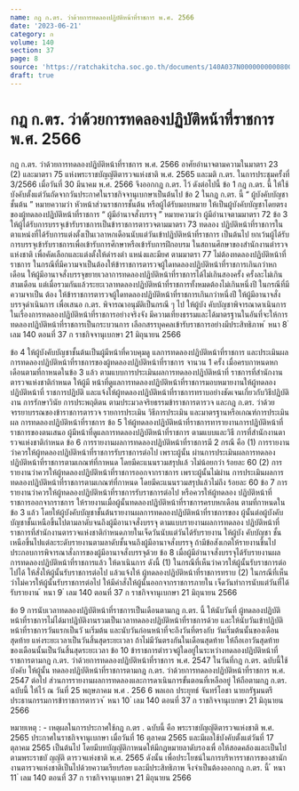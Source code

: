 ```yaml
---
name: กฎ ก.ตร. ว่าด้วยการทดลองปฏิบัติหน้าที่ราชการ พ.ศ. 2566
date: '2023-06-21'
category: ก
volume: 140
section: 37
page: 8
source: 'https://ratchakitcha.soc.go.th/documents/140A037N0000000000800.pdf'
draft: true
---
```


# กฎ ก.ตร. ว่าด้วยการทดลองปฏิบัติหน้าที่ราชการ พ.ศ. 2566

กฎ ก.ตร. ว่าด้วยการทดลองปฏิบัติหน้าที่ราชการ พ.ศ. 2566 อาศัยอำนาจตามความในมาตรา 23 (2) และมาตรา 75 แห่งพระราชบัญญัติตารวจแห่งชาติ พ.ศ. 2565 และมติ ก.ตร. ในการประชุมครั้งที่ 3/2566 เมื่อวันที่ 30 มีนาคม พ.ศ. 2566 จึงออกกฎ ก.ตร. ไว้ ดังต่อไปนี้ ข้อ 1 กฎ ก.ตร. นี้ ให้ใช้บังคับตั้งแต่วันถัดจากวันประกาศในราชกิจจานุเบกษาเป็นต้นไป ข้อ 2 ในกฎ ก.ตร. นี้ “ ผู้บังคับบัญชาชั้นต้น ” หมายความว่า หัวหน้าส่วนราชการชั้นต้น หรือผู้ได้รับมอบหมาย ให้เป็นผู้บังคับบัญชาโดยตรงของผู้ทดลองปฏิบัติหน้าที่ราชการ “ ผู้มีอำนาจสั่งบรรจุ ” หมายความว่า ผู้มีอำนาจตามมาตรา 72 ข้อ 3 ให้ผู้ได้รับการบรรจุเข้ารับราชการเป็นข้าราชการตารวจตามมาตรา 73 ทดลอง ปฏิบัติหน้าที่ราชการในตาแหน่งที่ได้รับการแต่งตั้งเป็นเวลาหกเดือนนับแต่วันเข้าปฏิบัติหน้าที่ราชการ เป็นต้นไป ยกเว้นผู้ได้รับการบรรจุเข้ารับราชการเพื่อเข้ารับการศึกษาหรือเข้ารับการฝึกอบรม ในสถานศึกษาของสำนักงานตำรวจแห่งชาติ เพื่อคัดเลือกและแต่งตั้งให้ดำรงตำ แหน่งและมียศ ตามมาตรา 77 ไม่ต้องทดลองปฏิบัติหน้าที่ราชการ ในกรณีที่มีความจาเป็นต้องให้ข้าราชการตารวจผู้ใดทดลองปฏิบัติหน้าที่ราชการเกินกว่าหกเดือน ให้ผู้มีอานาจสั่งบรรจุขยายเวลาการทดลองปฏิบัติหน้าที่ราชการได้ไม่เกินสองครั้ง ครั้งละไม่เกินสามเดือน แต่เมื่อรวมกันแล้วระยะเวลาทดลองปฏิบัติหน้าที่ราชการทั้งหมดต้องไม่เกินหนึ่งปี ในกรณีที่มีความจาเป็น ต้อง ให้ข้าราชการตารวจผู้ใดทดลองปฏิบัติหน้าที่ราชการเกินกว่าหนึ่งปี ให้ผู้มีอานาจสั่งบรรจุดำเนินการ เพื่อเสนอ ก.ตร. พิจารณาอนุมัติเป็นกรณี ๆ ไป ให้ผู้บัง คับบัญชาพิจารณาดาเนินการในเรื่องการทดลองปฏิบัติหน้าที่ราชการอย่างจริงจัง มีความเที่ยงธรรมและได้มาตรฐานในอันที่จะให้การทดลองปฏิบัติหน้าที่ราชการเป็นกระบวนการ เลือกสรรบุคคลเข้ารับราชการอย่างมีประสิทธิภาพ ้ หนา 8 ่ เลม 140 ตอนที่ 37 ก ราชกิจจานุเบกษา 21 มิถุนายน 2566

ข้อ 4 ให้ผู้บังคับบัญชาชั้นต้นเป็นผู้มีหน้าที่ควบคุมดู แลการทดลองปฏิบัติหน้าที่ราชการ และประเมินผลการทดลองปฏิบัติหน้าที่ราชการของผู้ทดลองปฏิบัติหน้าที่ราชการ จานวน 1 ครั้ง เมื่อครบกาหนดหกเดือนตามที่กาหนดในข้อ 3 แล้ว ตามแบบการประเมินผลการทดลองปฏิบัติหน้าที่ ราชการที่สำนักงานตารวจแห่งชาติกำหนด ให้ผู้มี หน้าที่ดูแลการทดลองปฏิบัติหน้าที่ราชการมอบหมายงานให้ผู้ทดลองปฏิบัติหน้าที่ ราชการปฏิบัติ และแจ้งให้ผู้ทดลองปฏิบัติหน้าที่ราชการทราบอย่างชัดเจนเกี่ยวกับวิธีปฏิบัติงาน การรักษาวินัย การประพฤติตน ตามประมวลจริยธรรมข้าราชการตารวจ และกฎ ก.ตร. ว่าด้วย จรรยาบรรณของข้าราชการตารวจ รายการประเมิน วิธีการประเมิน และมาตรฐานหรือเกณฑ์การประเมินผล การทดลองปฏิบัติหน้าที่ราชการ ข้อ 5 ให้ผู้ทดลองปฏิบัติหน้าที่ราชการทารายงานการปฏิบัติหน้าที่ราชการของตนเสนอ ผู้มีหน้าที่ดูแลการทดลองปฏิบัติหน้าที่ราชการ ตามแบบและวิธี การที่สำนักงานตารวจแห่งชาติกำหนด ข้อ 6 การรายงานผลการทดลองปฏิบัติหน้าที่ราชการมี 2 กรณี คือ (1) การรายงานว่าควรให้ผู้ทดลองปฏิบัติหน้าที่ราชการรับราชการต่อไป เพราะผู้นั้น ผ่านการประเมินผลการทดลองปฏิบัติหน้าที่ราชการตามเกณฑ์ที่กาหนด โดยมีคะแนนรวมสรุปแล้ วไม่น้อยกว่า ร้อยละ 60 (2) การรายงานว่าควรให้ผู้ทดลองปฏิบัติหน้าที่ราชการออกจากราชการ เพราะผู้นั้นไม่ผ่าน การประเมินผลการทดลองปฏิบัติหน้าที่ราชการตามเกณฑ์ที่กาหนด โดยมีคะแนนรวมสรุปแล้วไม่ถึง ร้อยละ 60 ข้อ 7 การรายงานว่าควรให้ผู้ทดลองปฏิบัติหน้าที่ราชการรับราชการต่อไป หรือควรให้ผู้ทดลอง ปฏิบัติหน้าที่ราชการออกจากราชการ ให้รายงานเมื่อผู้นั้นทดลองปฏิบัติหน้าที่ราชการครบหกเดือน ตามที่กาหนดในข้อ 3 แล้ว โดยให้ผู้บังคับบัญชาชั้นต้นรายงานผลการทดลองปฏิบัติหน้าที่ราชการของ ผู้นั้นต่อผู้บังคับบัญชาชั้นเหนือขึ้นไปตามลาดับจนถึงผู้มีอานาจสั่งบรรจุ ตามแบบรายงานผลการทดลอง ปฏิบัติหน้าที่ราชการที่สำนักงานตารวจแห่งชาติกำหนดภายในเจ็ดวันนับแต่วันได้รับรายงาน ให้ผู้บัง คับบัญชา ชั้นเหนือขึ้นไปแต่ละระดับรายงานตามลาดับชั้นจนถึงผู้มีอานาจสั่งบรรจุ ถ้ามีข้อสังเกตให้รายงานขึ้นไป ประกอบการพิจารณาสั่งการของผู้มีอานาจสั่งบรรจุด้วย ข้อ 8 เมื่อผู้มีอำนาจสั่งบรรจุได้รับรายงานผลการทดลองปฏิบัติหน้าที่ราชการแล้ว ให้ดาเนินการ ดังนี้ (1) ในกรณีที่เห็นว่าควรให้ผู้นั้นรับราชการต่อไปได้ ให้สั่งให้ผู้นั้นรับราชการต่อไป แล้วแจ้งให้ ผู้ทดลองปฏิบัติหน้าที่ราชการทราบ (2) ในกรณีที่เห็นว่าไม่ควรให้ผู้นั้นรับราชการต่อไป ให้มีคำสั่งให้ผู้นั้นออกจากราชการภายใน เจ็ดวันทำการนับแต่วันที่ได้รับรายงาน ้ หนา 9 ่ เลม 140 ตอนที่ 37 ก ราชกิจจานุเบกษา 21 มิถุนายน 2566

ข้อ 9 การนับเวลาทดลองปฏิบัติหน้าที่ราชการเป็นเดือนตามกฎ ก.ตร. นี้ ให้นับวันที่ ผู้ทดลองปฏิบัติหน้าที่ราชการไม่ได้มาปฏิบัติงานรวมเป็นเวลาทดลองปฏิบัติหน้าที่ราชการด้วย และให้นับวันเข้าปฏิบัติหน้าที่ราชการวันแรกเป็นวั นเริ่มต้น และนับวันก่อนหน้าที่จะถึงวันที่ตรงกับ วันเริ่มต้นนั้นของเดือนสุดท้าย แห่งระยะเวลาเป็นวันสิ้นสุดระยะเวลา ถ้าไม่มีวันตรงกันในเดือนสุดท้าย ให้ถือเอาวันสุดท้ายของเดือนนั้นเป็นวันสิ้นสุดระยะเวลา ข้อ 10 ข้าราชการตำรวจผู้ใดอยู่ในระหว่างทดลองปฏิบัติหน้าที่ราชการตามกฎ ก.ตร. ว่าด้วยการทดลองปฏิบัติหน้าที่ราชการ พ.ศ. 2547 ในวันที่กฎ ก.ตร. ฉบับนี้ใช้บังคับ ให้ผู้นั้น ทดลองปฏิบัติหน้าที่ราชการตามกฎ ก.ตร. ว่าด้วยการทดลองปฏิบัติหน้าที่ราชการ พ.ศ. 2547 ต่อไป ส่วนการรายงานผลการทดลองและการดาเนินการขั้นตอนที่เหลืออยู่ ให้ถือตามกฎ ก.ตร. ฉบับนี้ ให้ไว้ ณ วันที่ 25 พฤษภาคม พ.ศ . 256 6 พลเอก ประยุทธ์ จันทร์โอชา นายกรัฐมนตรี ประธานกรรมการข้าราชการตารวจ ้ หนา 10 ่ เลม 140 ตอนที่ 37 ก ราชกิจจานุเบกษา 21 มิถุนายน 2566

หมายเหตุ : - เหตุผลในการประกาศใช้กฎ ก.ตร . ฉบับนี้ คือ พระราชบัญญัติตารวจแห่งชาติ พ.ศ. 2565 ประกาศในราชกิจจานุเบกษา เมื่อวันที่ 16 ตุลาคม 2565 และมีผลใช้บังคับตั้งแต่วันที่ 17 ตุลาคม 2565 เป็นต้นไป โดยมีบทบัญญัติกาหนดให้มีกฎหมายลาดับรองเพื่ อให้สอดคล้องและเป็นไปตามพระราชบั ญญัติ ตารวจแห่งชาติ พ.ศ. 2565 ดังนั้น เพื่อประโยชน์ในการบริหารราชการของสานักงานตารวจแห่งชาติเป็นไปด้วยความเรียบร้อย และมีประสิทธิภาพ จึงจำเป็นต้องออกกฎ ก.ตร. นี้ ้ หนา 11 ่ เลม 140 ตอนที่ 37 ก ราชกิจจานุเบกษา 21 มิถุนายน 2566
